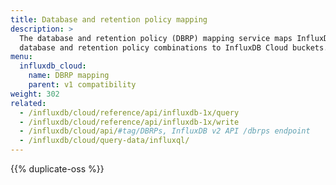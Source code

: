 ```yaml
---
title: Database and retention policy mapping
description: >
  The database and retention policy (DBRP) mapping service maps InfluxDB 1.x
  database and retention policy combinations to InfluxDB Cloud buckets.
menu:
  influxdb_cloud:
    name: DBRP mapping
    parent: v1 compatibility
weight: 302
related:
  - /influxdb/cloud/reference/api/influxdb-1x/query
  - /influxdb/cloud/reference/api/influxdb-1x/write
  - /influxdb/cloud/api/#tag/DBRPs, InfluxDB v2 API /dbrps endpoint
  - /influxdb/cloud/query-data/influxql/
---
```


{{% duplicate-oss %}}
